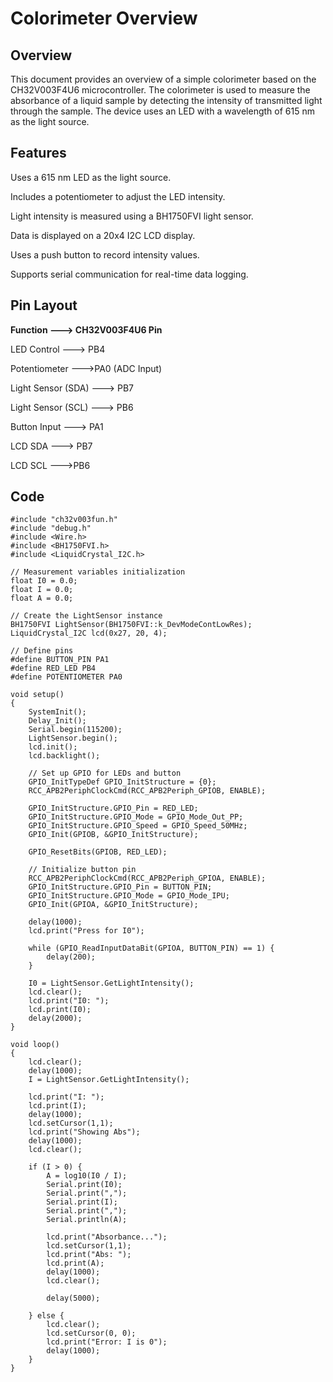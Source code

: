 # Colorimeter Overview

## Overview

This document provides an overview of a simple colorimeter based on the CH32V003F4U6 microcontroller. The colorimeter is used to measure the absorbance of a liquid sample by detecting the intensity of transmitted light through the sample. The device uses an LED with a wavelength of 615 nm as the light source.

## Features

Uses a 615 nm LED as the light source.

Includes a potentiometer to adjust the LED intensity.

Light intensity is measured using a BH1750FVI light sensor.

Data is displayed on a 20x4 I2C LCD display.

Uses a push button to record intensity values.

Supports serial communication for real-time data logging.

## Pin Layout

**Function      --->       CH32V003F4U6 Pin**

LED Control         --->     PB4

Potentiometer           --->PA0 (ADC Input)

Light Sensor (SDA)      ---> PB7

Light Sensor (SCL)     ---> PB6

Button Input           ---> PA1

LCD SDA                ---> PB7

LCD SCL                   --->PB6

## Code
```
#include "ch32v003fun.h"
#include "debug.h"
#include <Wire.h>
#include <BH1750FVI.h>
#include <LiquidCrystal_I2C.h>

// Measurement variables initialization
float I0 = 0.0;
float I = 0.0;
float A = 0.0;

// Create the LightSensor instance
BH1750FVI LightSensor(BH1750FVI::k_DevModeContLowRes);
LiquidCrystal_I2C lcd(0x27, 20, 4);

// Define pins
#define BUTTON_PIN PA1
#define RED_LED PB4
#define POTENTIOMETER PA0

void setup()
{
    SystemInit();
    Delay_Init();
    Serial.begin(115200);
    LightSensor.begin();  
    lcd.init();
    lcd.backlight();

    // Set up GPIO for LEDs and button
    GPIO_InitTypeDef GPIO_InitStructure = {0};
    RCC_APB2PeriphClockCmd(RCC_APB2Periph_GPIOB, ENABLE);

    GPIO_InitStructure.GPIO_Pin = RED_LED;
    GPIO_InitStructure.GPIO_Mode = GPIO_Mode_Out_PP;
    GPIO_InitStructure.GPIO_Speed = GPIO_Speed_50MHz;
    GPIO_Init(GPIOB, &GPIO_InitStructure);

    GPIO_ResetBits(GPIOB, RED_LED);

    // Initialize button pin
    RCC_APB2PeriphClockCmd(RCC_APB2Periph_GPIOA, ENABLE);
    GPIO_InitStructure.GPIO_Pin = BUTTON_PIN;
    GPIO_InitStructure.GPIO_Mode = GPIO_Mode_IPU;
    GPIO_Init(GPIOA, &GPIO_InitStructure);
    
    delay(1000);
    lcd.print("Press for I0");
    
    while (GPIO_ReadInputDataBit(GPIOA, BUTTON_PIN) == 1) {
        delay(200);
    }
    
    I0 = LightSensor.GetLightIntensity();
    lcd.clear();
    lcd.print("I0: ");
    lcd.print(I0);
    delay(2000);
}

void loop()
{
    lcd.clear();
    delay(1000);
    I = LightSensor.GetLightIntensity();
    
    lcd.print("I: ");
    lcd.print(I);
    delay(1000);
    lcd.setCursor(1,1);
    lcd.print("Showing Abs");
    delay(1000);
    lcd.clear();

    if (I > 0) {
        A = log10(I0 / I);
        Serial.print(I0);
        Serial.print(",");
        Serial.print(I);
        Serial.print(",");
        Serial.println(A);

        lcd.print("Absorbance...");
        lcd.setCursor(1,1);
        lcd.print("Abs: ");
        lcd.print(A);
        delay(1000);
        lcd.clear();
        
        delay(5000);
        
    } else {
        lcd.clear();
        lcd.setCursor(0, 0);
        lcd.print("Error: I is 0");
        delay(1000);
    }
}
```
